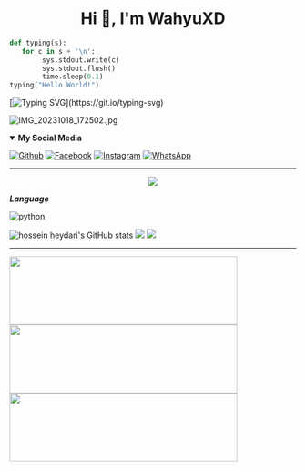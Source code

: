 <h1 align="center">Hi 👋, I'm WahyuXD</h1>

```python
def typing(s):
   for c in s + '\n':
        sys.stdout.write(c)
        sys.stdout.flush()
        time.sleep(0.1)
typing("Hello World!")
```
[![Typing SVG](https://readme-typing-svg.herokuapp.com?font=Koulen&size=25&duration=8000&color=light&center=true&vCenter=true&multiline=true&width=600&lines=Hello+World!)](https://git.io/typing-svg)

![IMG_20231018_172502.jpg](https://github.com/WahyuuXD/unliShare/assets/131398263/96350797-f659-4789-a7d0-e85ad6f71e84)

<details open>
   <summary><strong>My Social Media</strong></summary>
   
   [![Github](https://img.shields.io/badge/Github-Follow-black?style=for-the-badge&logo=github)](https://github.com/WahyuuXD)
   [![Facebook](https://img.shields.io/badge/Facebook-Follow-blue?style=for-the-badge&logo=facebook)](https://m.facebook.com/w4hyu.404)
   [![Instagram](https://img.shields.io/badge/Instagram-Follow-pink?style=for-the-badge&logo=Instagram)](https://www.instagram.com/why.404_)
   [![WhatsApp](https://img.shields.io/badge/whatsapp-Get_in_touch-brightgreen?style=for-the-badge&logo=whatsapp)](https://api.whatsapp.com/send/?phone=233506380966&text=Hallo+Bang!)
</details>


---

<p align="center">
  <img src="https://komarev.com/ghpvc/?username=WahyuuXD&label=Profile+Views&style=flat-square&color=blue"/>
</p>

***Language***

![python](https://img.shields.io/badge/-python-white?style=for-the-badge&logo=python&logoColor=yellow&labelColor=blue)

  <img src="https://github-readme-stats.vercel.app/api?username=WahyuuXD&show_icons=true&include_all_commits=true&theme=monokai" alt="hossein heydari's GitHub stats"/>
  <img src="https://github-readme-streak-stats.herokuapp.com/?user=WahyuuXD&theme=monokai"/>
  <img src="https://github-readme-stats.vercel.app/api/top-langs/?username=WahyuuXD&layout=compact&theme=monokai&langs_count=12"/><br />
  
---
<p>
   <a href="https://github.com/WahyuuXD/FaceBF"><img width="400" height="120" src="https://github-readme-stats.vercel.app/api/pin/?username=WahyuuXD&repo=FaceBF&theme=monokai"></a>
<a href="https://github.com/WahyuuXD/unliShare"><img width="400" height="120" src="https://github-readme-stats.vercel.app/api/pin/?username=WahyuuXD&repo=unliShare&theme=monokai"></a>
<a href="https://github.com/WahyuuXD/Commenter"><img width="400" height="120" src="https://github-readme-stats.vercel.app/api/pin/?username=WahyuuXD&repo=Commenter&theme=monokai"></a>
</p>
<!--
**WahyuuXD/WahyuuXD** is a ✨ _special_ ✨ repository because its `README.md` (this file) appears on your GitHub profile.

Here are some ideas to get you started:

- 🔭 I’m currently working on ...
- 🌱 I’m currently learning ...
- 👯 I’m looking to collaborate on ...
- 🤔 I’m looking for help with ...
- 💬 Ask me about ...
- 📫 How to reach me: ...
- 😄 Pronouns: ...
- ⚡ Fun fact: ...
-->





